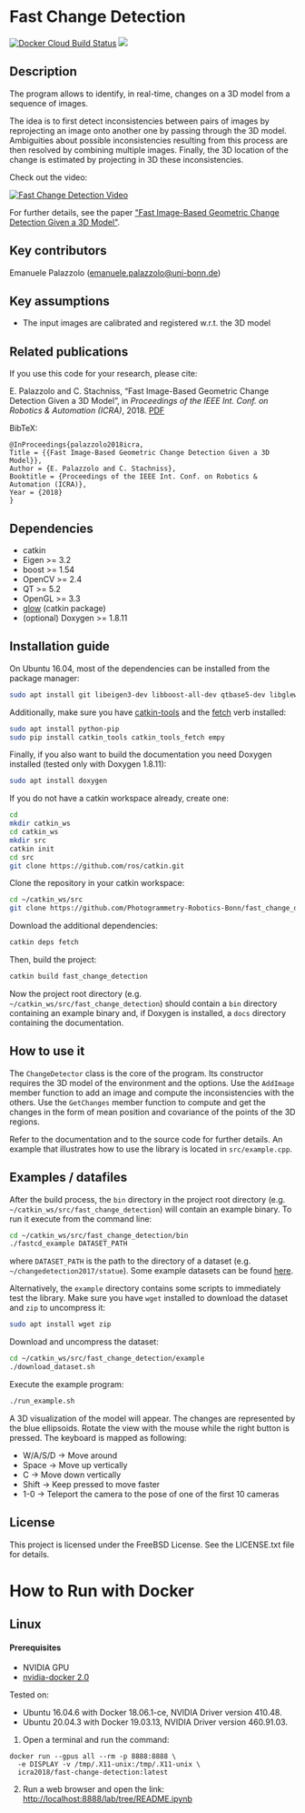 # Fast Change Detection
[![Docker Cloud Build Status](https://img.shields.io/docker/cloud/build/icra2018/fast-change-detection.svg)](https://hub.docker.com/r/icra2018/fast-change-detection)
<a href="#how-to-run-with-docker"><img src="https://img.shields.io/badge/Docker-instructions-brightgreen.svg"></a>
## Description

The program allows to identify, in real-time, changes on a 3D model from a sequence of images.

The idea is to first detect inconsistencies between pairs of images by reprojecting an image onto another one by passing through the 3D model. Ambiguities about possible inconsistencies resulting from this process are then resolved by combining multiple images. Finally, the 3D location of the change is estimated by projecting in 3D these inconsistencies.

Check out the video:

[![Fast Change Detection Video](http://img.youtube.com/vi/DEkOYf4Zzh4/0.jpg)](https://www.youtube.com/watch?v=DEkOYf4Zzh4&feature=youtu.be "Fast Change Detection Video")

For further details, see the paper ["Fast Image-Based Geometric Change Detection Given a 3D Model"](http://www.ipb.uni-bonn.de/pdfs/palazzolo2018icra.pdf).

## Key contributors

Emanuele Palazzolo (emanuele.palazzolo@uni-bonn.de)

## Key assumptions

* The input images are calibrated and registered w.r.t. the 3D model

## Related publications

If you use this code for your research, please cite:

E. Palazzolo and C. Stachniss, “Fast Image-Based Geometric Change Detection Given a 3D Model”, in _Proceedings of the IEEE Int. Conf. on Robotics & Automation (ICRA)_, 2018. [PDF](http://www.ipb.uni-bonn.de/pdfs/palazzolo2018icra.pdf)

BibTeX:
```
@InProceedings{palazzolo2018icra,
Title = {{Fast Image-Based Geometric Change Detection Given a 3D Model}},
Author = {E. Palazzolo and C. Stachniss},
Booktitle = {Proceedings of the IEEE Int. Conf. on Robotics & Automation (ICRA)},
Year = {2018}
}
```

## Dependencies

* catkin
* Eigen >= 3.2
* boost >= 1.54
* OpenCV >= 2.4
* QT >= 5.2
* OpenGL >= 3.3
* [glow](https://github.com/jbehley/glow) (catkin package)
* (optional) Doxygen >= 1.8.11

## Installation guide

On Ubuntu 16.04, most of the dependencies can be installed from the package manager:
```bash
sudo apt install git libeigen3-dev libboost-all-dev qtbase5-dev libglew-dev libopencv-dev catkin
```

Additionally, make sure you have [catkin-tools](https://catkin-tools.readthedocs.io/en/latest/) and the [fetch](https://github.com/Photogrammetry-Robotics-Bonn/catkin_tools_fetch) verb installed:
```bash
sudo apt install python-pip
sudo pip install catkin_tools catkin_tools_fetch empy
```

Finally, if you also want to build the documentation you need Doxygen installed (tested only with Doxygen 1.8.11):
```bash
sudo apt install doxygen
```

If you do not have a catkin workspace already, create one:
```bash
cd
mkdir catkin_ws
cd catkin_ws
mkdir src
catkin init
cd src
git clone https://github.com/ros/catkin.git
```
Clone the repository in your catkin workspace:
```bash
cd ~/catkin_ws/src
git clone https://github.com/Photogrammetry-Robotics-Bonn/fast_change_detection.git
```
Download the additional dependencies:
```bash
catkin deps fetch
```
Then, build the project:
```bash
catkin build fast_change_detection
```
Now the project root directory (e.g. `~/catkin_ws/src/fast_change_detection`) should contain a `bin` directory containing an example binary and, if Doxygen is installed, a `docs` directory containing the documentation.

## How to use it

The `ChangeDetector` class is the core of the program. Its constructor requires
the 3D model of the environment and the options. Use the `AddImage` member function to
add an image and compute the inconsistencies with the others. Use the `GetChanges`
member function to compute and get the changes in the form of mean position and 
covariance of the points of the 3D regions.

Refer to the documentation and to the source code for further details. An example
that illustrates how to use the library is located in `src/example.cpp`.

## Examples / datafiles

After the build process, the `bin` directory in the project root directory (e.g. `~/catkin_ws/src/fast_change_detection`) will contain an example binary.
To run it execute from the command line:
```bash
cd ~/catkin_ws/src/fast_change_detection/bin
./fastcd_example DATASET_PATH
```
where `DATASET_PATH` is the path to the directory of a dataset (e.g. `~/changedetection2017/statue`).
Some example datasets can be found [here](http://www.ipb.uni-bonn.de/data/changedetection2017/).

Alternatively, the `example` directory contains some scripts to immediately test the library.
Make sure you have `wget` installed to download the dataset and `zip` to uncompress it:
```bash
sudo apt install wget zip
```
Download and uncompress the dataset:
```bash
cd ~/catkin_ws/src/fast_change_detection/example
./download_dataset.sh
```
Execute the example program:
```bash
./run_example.sh
```

A 3D visualization of the model will appear. The changes are represented by the blue ellipsoids.
Rotate the view with the mouse while the right button is pressed. The keyboard is mapped as following:
* W/A/S/D -> Move around
* Space -> Move up vertically
* C -> Move down vertically
* Shift -> Keep pressed to move faster
* 1-0 -> Teleport the camera to the pose of one of the first 10 cameras

## License

This project is licensed under the FreeBSD License. See the LICENSE.txt file for details.

# How to Run with Docker
## Linux
#### Prerequisites
* NVIDIA GPU
* [nvidia-docker 2.0](https://github.com/nvidia/nvidia-docker/wiki/Installation-(version-2.0))

Tested on:
* Ubuntu 16.04.6 with Docker 18.06.1-ce, NVIDIA Driver version 410.48.
* Ubuntu 20.04.3 with Docker 19.03.13, NVIDIA Driver version 460.91.03.

1. Open a terminal and run the command:
```
docker run --gpus all --rm -p 8888:8888 \
  -e DISPLAY -v /tmp/.X11-unix:/tmp/.X11-unix \
  icra2018/fast-change-detection:latest
```
2. Run a web browser and open the link: [http://localhost:8888/lab/tree/README.ipynb](http://localhost:8888/lab/tree/README.ipynb)

